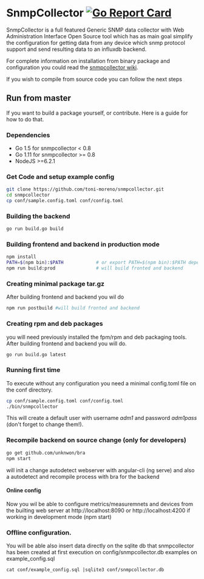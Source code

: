 # SnmpCollector [![Go Report Card](https://goreportcard.com/badge/github.com/toni-moreno/snmpcollector)](https://goreportcard.com/report/github.com/toni-moreno/snmpcollector)

SnmpCollector is a full featured Generic SNMP data collector with Web Administration Interface Open Source tool which has as main goal simplify  the configuration for getting data from any  device which snmp protocol support and send resulting data to an influxdb backend.

For complete information on installation from binary package and configuration you could read the [snmpcollector wiki](https://github.com/toni-moreno/snmpcollector/wiki).

If you wish to compile from source code you can follow the next steps

## Run from master
If you want to build a package yourself, or contribute. Here is a guide for how to do that.

### Dependencies

- Go 1.5 for snmpcollector < 0.8
- Go 1.11 for snmpcollector >= 0.8
- NodeJS >=6.2.1

### Get Code and  setup example config

```bash
git clone https://github.com/toni-moreno/snmpcollector.git
cd snmpcollector
cp conf/sample.config.toml conf/config.toml
```

### Building the backend


```bash
go run build.go build           
```

### Building frontend and backend in production mode

```bash
npm install
PATH=$(npm bin):$PATH            # or export PATH=$(npm bin):$PATH depending on your shell
npm run build:prod               # will build fronted and backend
```

### Creating minimal package tar.gz

After building frontend and backend you wil do

```bash
npm run postbuild #will build fronted and backend
```

### Creating rpm and deb packages

you  will need previously installed the fpm/rpm and deb packaging tools.
After building frontend and backend  you will do.

```bash
go run build.go latest
```

### Running first time
To execute without any configuration you need a minimal config.toml file on the conf directory.

```bash
cp conf/sample.config.toml conf/config.toml
./bin/snmpcollector
```

This will create a default user with username *adm1* and password *adm1pass* (don't forget to change them!).

### Recompile backend on source change (only for developers)

```bash
go get github.com/unknwon/bra
npm start
```
will init a change autodetect webserver with angular-cli (ng serve) and also a autodetect and recompile process with bra for the backend


#### Online config

Now you wil be able to configure metrics/measuremnets and devices from the builting web server at  http://localhost:8090 or http://localhost:4200 if working in development mode (npm start)

### Offline configuration.

You will be able also insert data directly on the sqlite db that snmpcollector has been created at first execution on config/snmpcollector.db examples on example_config.sql

```
cat conf/example_config.sql |sqlite3 conf/snmpcollector.db
```
